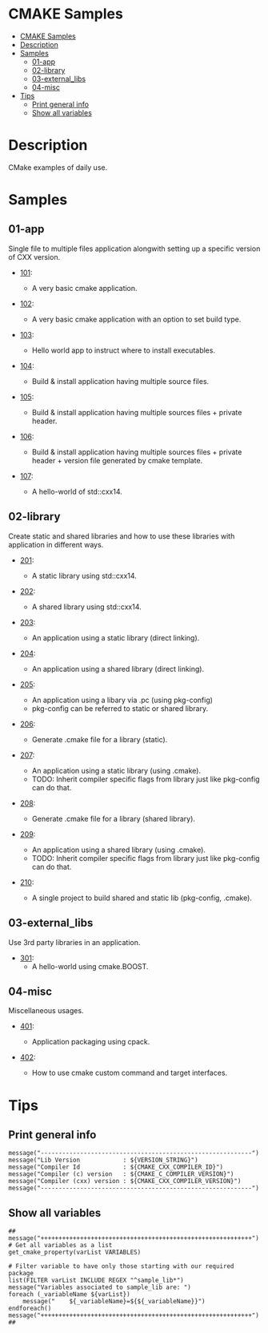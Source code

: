 # CMAKE Samples

<!-- TOC -->

- [CMAKE Samples](#cmake-samples)
- [Description](#description)
- [Samples](#samples)
    - [01-app](#01-app)
    - [02-library](#02-library)
    - [03-external_libs](#03-external_libs)
    - [04-misc](#04-misc)
- [Tips](#tips)
    - [Print general info](#print-general-info)
    - [Show all variables](#show-all-variables)

<!-- /TOC -->

# Description
CMake examples of daily use.

# Samples

## 01-app
Single file to multiple files application alongwith setting up a specific version of CXX version.

-  [101](01-app/101/CMakeLists.txt):
   - A very basic cmake application.

-  [102](01-app/102/CMakeLists.txt):
   - A very basic cmake application with an option to set build type.

-  [103](01-app/103/CMakeLists.txt):
   - Hello world app to instruct where to install executables.

-  [104](01-app/104/CMakeLists.txt):
   - Build & install application having multiple source files.

-  [105](01-app/105/CMakeLists.txt):
   - Build & install application having multiple sources files + private header.

-  [106](01-app/106/CMakeLists.txt):
   - Build & install application having multiple sources files + private header + version file generated by cmake template.

-  [107](01-app/107/CMakeLists.txt):
   - A hello-world of std::cxx14.

## 02-library
Create static and shared libraries and how to use these libraries with application in different ways.

-  [201](02-library/201/CMakeLists.txt):
   - A static library using std::cxx14.

-  [202](02-library/202/CMakeLists.txt):
   - A shared library using std::cxx14.

-  [203](02-library/203/CMakeLists.txt):
   - An application using a static library (direct linking).

-  [204](02-library/204/CMakeLists.txt):
   - An application using a shared library (direct linking).

-  [205](02-library/205/CMakeLists.txt):
   - An application using a libary via .pc (using pkg-config)
   - pkg-config can be referred to static or shared library.

-  [206](02-library/206/CMakeLists.txt):
   - Generate .cmake file for a library (static).

-  [207](02-library/207/CMakeLists.txt):
   - An application using a static library (using .cmake).
   - TODO: Inherit compiler specific flags from library just like pkg-config can do that.

-  [208](02-library/208/CMakeLists.txt):
   - Generate .cmake file for a library (shared library).

-  [209](02-library/209/CMakeLists.txt):
   - An application using a shared library (using .cmake).
   - TODO: Inherit compiler specific flags from library just like pkg-config can do that.

-  [210](02-library/210/CMakeLists.txt):
   - A single project to build shared and static lib (pkg-config, .cmake).

## 03-external_libs
Use 3rd party libraries in an application.

-  [301](03-external_libs/301/CMakeLists.txt):
   - A hello-world using cmake.BOOST.

## 04-misc
Miscellaneous usages.

-  [401](04-misc/401/CMakeLists.txt):
   - Application packaging using cpack.

-  [402](04-misc/402/CMakeLists.txt):
   - How to use cmake custom command and target interfaces.

# Tips

## Print general info
```
message("-----------------------------------------------------------")
message("Lib Version            : ${VERSION_STRING}")
message("Compiler Id            : ${CMAKE_CXX_COMPILER_ID}")
message("Compiler (c) version   : ${CMAKE_C_COMPILER_VERSION}")
message("Compiler (cxx) version : ${CMAKE_CXX_COMPILER_VERSION}")
message("-----------------------------------------------------------")
```

## Show all variables
```
##
message("+++++++++++++++++++++++++++++++++++++++++++++++++++++++++++")
# Get all variables as a list
get_cmake_property(varList VARIABLES)

# Filter variable to have only those starting with our required package
list(FILTER varList INCLUDE REGEX "^sample_lib*")
message("Variables associated to sample_lib are: ")
foreach (_variableName ${varList})
    message("    ${_variableName}=${${_variableName}}")
endforeach()
message("+++++++++++++++++++++++++++++++++++++++++++++++++++++++++++")
##
```
